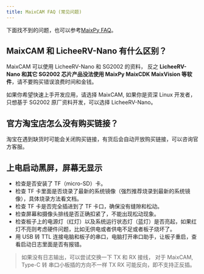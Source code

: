 ```yaml
---
title: MaixCAM FAQ (常见问题)
---
```



下面找不到的问题，也可以参考[MaixPy FAQ](https://wiki.sipeed.com/maixpy/doc/zh/faq.html)。

## MaixCAM 和 LicheeRV-Nano 有什么区别？

MaixCAM 可以使用 LicheeRV-Nano 和 SG2002 的资料， 反之 **LicheeRV-Nano 和其它 SG2002 芯片产品没法使用 MaixPy MaixCDK MaixVision 等软件**，请不要购买错误浪费时间和金钱。

如果你希望快速上手开发应用，请选择 MaixCAM, 如果你是资深 Linux 开发者，只想基于 SG2002 原厂资料开发，可以选择 LicheeRV-Nano。

## 官方淘宝店怎么没有购买链接？

淘宝在遇到缺货时可能会关闭购买链接，有货后会自动开放购买链接，可以咨询官方客服。


## 上电启动黑屏，屏幕无显示

* 检查是否安装了 TF（micro-SD）卡。
* 检查 TF 卡里面是否烧录了最新的系统镜像（强烈推荐烧录到最新的系统镜像），具体烧录方法看文档。
* 检查 TF 卡是否完全插进到了 TF 卡口，确保没有缝隙和松动。
* 检查屏幕和摄像头排线是否正确扣紧了，不能出现松动现象。
* 检查板子上的电源灯（红灯）以及系统运行状态灯（蓝灯）是否亮起，如果红灯不亮则考虑硬件问题，比如无供电或者供电不足或者板子烧坏了。
* 用 USB 转 TTL 连接电脑和板子的串口，电脑打开串口助手，让板子重启，查看启动日志里面是否有报错。
> 如果没有日志输出，可以尝试交换一下 TX 和 RX 接线， 对于 MaixCAM, Type-C 转 串口小板插的方向不一样 TX RX 可能反向，即不支持正反插。

